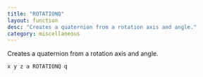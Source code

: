 ```yaml
---
title: "ROTATIONQ"
layout: function
desc: "Creates a quaternion from a rotation axis and angle."
category: miscellaneous
---
```


Creates a quaternion from a rotation axis and angle.

```
x y z a ROTATIONQ q
```